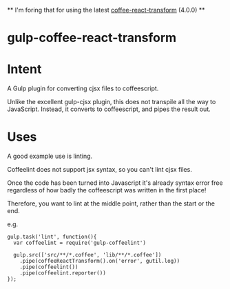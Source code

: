 ** I'm foring that for using the latest [coffee-react-transform](https://github.com/jsdf/coffee-react-transform) (4.0.0) **

gulp-coffee-react-transform
===========================

Intent
======

A Gulp plugin for converting cjsx files to coffeescript.

Unlike the excellent gulp-cjsx plugin, this does not transpile all the way to JavaScript. Instead, it converts to coffeescript, and pipes the result out.

Uses
====

A good example use is linting.

Coffeelint does not support jsx syntax, so you can't lint cjsx files.

Once the code has been turned into Javascript it's already syntax error free regardless of how badly the coffeescript was written in the first place!

Therefore, you want to lint at the middle point, rather than the start or the end.

e.g.

```
gulp.task('lint', function(){
  var coffeelint = require('gulp-coffeelint')

  gulp.src(['src/**/*.coffee', 'lib/**/*.coffee'])
    .pipe(coffeeReactTransform().on('error', gutil.log))
    .pipe(coffeelint())
    .pipe(coffeelint.reporter())
});
```
